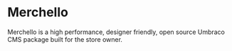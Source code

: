 Merchello
=========

Merchello is a high performance, designer friendly, open source Umbraco CMS package built for the store owner.
